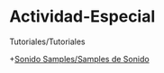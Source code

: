 # Actividad-Especial

Tutoriales/Tutoriales




+[Sonido Samples/Samples de Sonido](Sonido/README.md)
